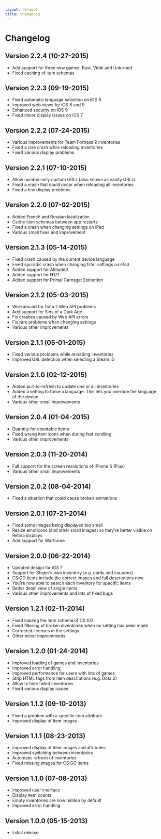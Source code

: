 ```yaml
---
layout: default
title: Changelog
---
```

Changelog
=========

## Version 2.2.4 (10-27-2015)

 * Add support for three new games: Rust, Viridi and Unturned
 * Fixed caching of item schemas

## Version 2.2.3 (09-19-2015)

 * Fixed automatic language selection on iOS 9
 * Improved web views for iOS 8 and 9
 * Enhanced security on iOS 9
 * Fixed minor display issues on iOS 7

## Version 2.2.2 (07-24-2015)

 * Various improvements for Team Fortress 2 inventories
 * Fixed a rare crash while reloading inventories
 * Fixed various display problems

## Version 2.2.1 (07-10-2015)

 * Allow number-only custom URLs (also known as vanity URLs)
 * Fixed a crash that could occur when reloading all inventories
 * Fixed a few display problems

## Version 2.2.0 (07-02-2015)

 * Added French and Russian localization
 * Cache item schemas between app restarts
 * Fixed a crash when changing settings on iPad
 * Various small fixes and improvement

## Version 2.1.3 (05-14-2015)

 * Fixed crash caused by the current device language
 * Fixed sporadic crash when changing filter settings on iPad
 * Added support for Altitude0
 * Added support for H1Z1
 * Added support for Primal Carnage: Extinction

## Version 2.1.2 (05-03-2015)

 * Workaround for Dota 2 Web API problems
 * Add support for Sins of a Dark Age
 * Fix crashes caused by Web API errors
 * Fix rare problems when changing settings
 * Various other improvements

## Version 2.1.1 (05-01-2015)

 * Fixed various problems while reloading inventories
 * Improved URL detection when selecting a Steam ID

## Version 2.1.0 (02-12-2015)

 * Added pull-to-refresh to update one or all inventories
 * Added a setting to force a language: This lets you override the language of the device.
 * Various other small improvements

## Version 2.0.4 (01-04-2015)

 * Quantity for countable items
 * Fixed wrong item icons when during fast scrolling
 * Various other improvements

## Version 2.0.3 (11-20-2014)

 * Full support for the screen resolutions of iPhone 6 (Plus)
 * Various other small improvements

## Version 2.0.2 (08-04-2014)

  * Fixed a situation that could cause broken animations

## Version 2.0.1 (07-21-2014)

  * Fixed some images being displayed too small
  * Resize emoticons (and other small images) so they're better visible on
    Retina displays
  * Add support for Warframe

## Version 2.0.0 (06-22-2014)

 * Updated design for iOS 7
 * Support for Steam's own inventory (e.g. cards and coupons)
 * CS:GO items include the correct images and full descriptions now
 * You're now able to search each inventory for specific items
 * Better detail view of single items
 * Various other improvements and lots of fixed bugs

## Version 1.2.1 (02-11-2014)

 * Fixed loading the item schema of CS:GO
 * Fixed filtering of broken inventories when no setting has been made
 * Corrected licenses in the settings
 * Other minor improvements

## Version 1.2.0 (01-24-2014)

 * Improved loading of games and inventories
 * Improved error handling
 * Improved performance for users with lots of games
 * Strip HTML tags from item descriptions (e.g. Dota 2)
 * Allow to hide failed inventories
 * Fixed various display issues

## Version 1.1.2 (09-10-2013)

 * Fixed a problem with a specific item attribute
 * Improved display of item images

## Version 1.1.1 (08-23-2013)

 * Improved display of item images and attributes
 * Improved switching between inventories
 * Automatic refresh of inventories
 * Fixed missing images for CS:GO items

## Version 1.1.0 (07-08-2013)

 * Improved user interface
 * Display item counts
 * Empty inventories are now hidden by default
 * Improved error handling

## Version 1.0.0 (05-15-2013)

 * Initial release
